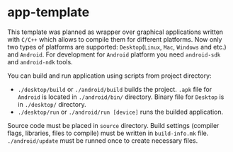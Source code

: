 # app-template
This template was planned as wrapper over graphical applications written with `C/C++` which allows to compile them for different platforms.
Now only two types of platforms are supported: `Desktop`(`Linux`, `Mac`, `Windows` and etc.) and `Android`.
For development for `Android` platform you need `android-sdk` and `android-ndk` tools.

You can build and run application using scripts from project directory: 
+ `./desktop/build` or `./android/build` builds the project. `.apk` file for `Android` is located in `./android/bin/` directory. Binary file for `Desktop` is in `./desktop/` directory.
+ `./desktop/run` or `./android/run [device]` runs the builded application.

Source code must be placed in `source` directory. Build settings (compiler flags, libraries, files to compile) must be written in `build-info.mk` file. `./android/update` must be runned once to create necessary files.
